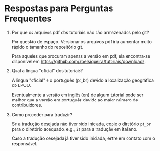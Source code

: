 Respostas para Perguntas Frequentes
===================================

1. Por que os arquivos pdf dos tutoriais não são armazenados pelo git?

   Por questão de espaço. Versionar os arquivos pdf iria aumentar muito rápido o
   tamanho do repositório git.

   Para aqueles que procuram apenas a versão em pdf, ela encontra-se disponível
   em https://github.com/abelsiqueira/tutoriais/downloads.

2. Qual a língua "oficial" dos tutoriais?

   A língua "oficial" é o português (pt_br) devido a localização geográfica do
   LPOO.

   Eventualmente a versão em inglês (en) de algum tutorial pode ser melhor que a
   versão em português devido ao maior número de contribuidores.

3. Como proceder para traduzir?

   Se a tradução desejada não tiver sido iniciada, copie o diretório `pt_br`
   para o diretório adequado, e.g., `it` para a tradução em italiano.

   Caso a tradução desejada já tiver sido iniciada, entre em contato com o
   responsável.
